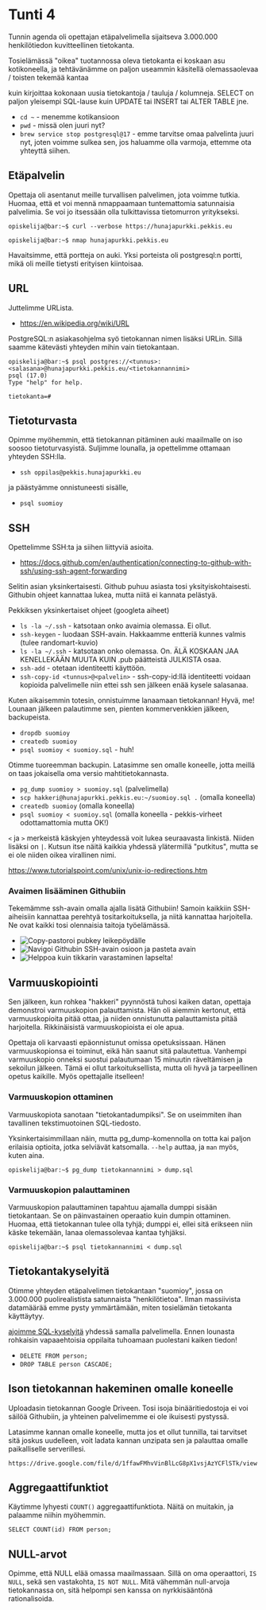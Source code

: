 # Tunti 4

Tunnin agenda oli opettajan etäpalvelimella sijaitseva 3.000.000 henkilötiedon kuvitteellinen tietokanta.

Tosielämässä "oikea" tuotannossa oleva tietokanta ei koskaan asu kotikoneella, ja tehtävänämme on paljon useammin käsitellä olemassaolevaa / toisten tekemää kantaa

kuin kirjoittaa kokonaan uusia tietokantoja / tauluja / kolumneja. SELECT on paljon yleisempi SQL-lause kuin UPDATE tai INSERT tai ALTER TABLE jne.

- `cd ~` - menemme kotikansioon
- `pwd` - missä olen juuri nyt?
- `brew service stop postgresql@17` - emme tarvitse omaa palvelinta juuri nyt, joten voimme sulkea sen, jos haluamme olla varmoja, ettemme ota yhteyttä siihen.

## Etäpalvelin

Opettaja oli asentanut meille turvallisen palvelimen, jota voimme tutkia. Huomaa, että et voi mennä nmappaamaan tuntemattomia satunnaisia palvelimia. Se voi jo itsessään olla tulkittavissa tietomurron yritykseksi.

```console
opiskelija@bar:~$ curl --verbose https://hunajapurkki.pekkis.eu
```

```console
opiskelija@bar:~$ nmap hunajapurkki.pekkis.eu
```

Havaitsimme, että portteja on auki. Yksi porteista oli postgresql:n portti, mikä oli meille tietysti erityisen kiintoisaa.

## URL

Juttelimme URLista.

- https://en.wikipedia.org/wiki/URL

PostgreSQL:n asiakasohjelma syö tietokannan nimen lisäksi URLin. Sillä saamme kätevästi yhteyden mihin vain tietokantaan.

```console
opiskelija@bar:~$ psql postgres://<tunnus>:<salasana>@hunajapurkki.pekkis.eu/<tietokannannimi>
psql (17.0)
Type "help" for help.

tietokanta=#
```

## Tietoturvasta

Opimme myöhemmin, että tietokannan pitäminen auki maailmalle on iso soosoo tietoturvasyistä. Suljimme lounalla, ja opettelimme ottamaan yhteyden SSH:lla.

- `ssh oppilas@pekkis.hunajapurkki.eu`

ja päästyämme onnistuneesti sisälle,

- `psql suomioy`

## SSH

Opettelimme SSH:ta ja siihen liittyviä asioita.

- https://docs.github.com/en/authentication/connecting-to-github-with-ssh/using-ssh-agent-forwarding

Selitin asian yksinkertaisesti. Github puhuu asiasta tosi yksityiskohtaisesti. Githubin ohjeet kannattaa lukea, mutta niitä ei kannata pelästyä.

Pekkiksen yksinkertaiset ohjeet (googleta aiheet)

- `ls -la ~/.ssh` - katsotaan onko avaimia olemassa. Ei ollut.
- `ssh-keygen` - luodaan SSH-avain. Hakkaamme entteriä kunnes valmis (tulee randomart-kuvio)
- `ls -la ~/.ssh` - katsotaan onko olemassa. On. ÄLÄ KOSKAAN JAA KENELLEKÄÄN MUUTA KUIN .pub päätteistä JULKISTA osaa.
- `ssh-add` - otetaan identiteetti käyttöön.
- `ssh-copy-id <tunnus>@<palvelin>` - ssh-copy-id:llä identiteetti voidaan kopioida palvelimelle niin ettei ssh sen jälkeen enää kysele salasanaa.

Kuten aikaisemmin totesin, onnistuimme lanaamaan tietokannan! Hyvä, me! Lounaan jälkeen palautimme sen, pienten kommervenkkien jälkeen, backupeista.

- `dropdb suomioy`
- `createdb suomioy`
- `psql suomioy < suomioy.sql` - huh!

Otimme tuoreemman backupin. Latasimme sen omalle koneelle, jotta meillä on taas jokaisella oma versio mahtitietokannasta.

- `pg_dump suomioy > suomioy.sql` (palvelimella)
- `scp hakkeri@hunajapurkki.pekkis.eu:~/suomioy.sql .` (omalla koneella)
- `createdb suomioy` (omalla koneella)
- `psql suomioy < suomioy.sql` (omalla koneella - pekkis-virheet odottamattomia mutta OK!)

`<` ja `>` merkeistä käskyjen yhteydessä voit lukea seuraavasta linkistä. Niiden lisäksi on `|`. Kutsun itse näitä kaikkia yhdessä ylätermillä "putkitus", mutta se ei ole niiden oikea virallinen nimi.

https://www.tutorialspoint.com/unix/unix-io-redirections.htm

### Avaimen lisääminen Githubiin

Tekemämme ssh-avain omalla ajalla lisätä Githubiin! Samoin kaikkiin SSH-aiheisiin kannattaa perehtyä tositarkoituksella, ja niitä kannattaa harjoitella. Ne ovat kaikki tosi olennaisia taitoja työelämässä.

- ![Copy-pastoroi pubkey leikepöydälle](<Screenshot 2024-11-15 at 18.29.20.png>)
- ![Navigoi Githubin SSH-avain osioon ja pasteta avain](<Screenshot 2024-11-15 at 18.30.07.png>)
- ![Helppoa kuin tikkarin varastaminen lapselta!](<Screenshot 2024-11-15 at 18.30.35.png>)

## Varmuuskopiointi

Sen jälkeen, kun rohkea "hakkeri" pyynnöstä tuhosi kaiken datan, opettaja demonstroi varmuuskopion palauttamista. Hän oli aiemmin kertonut, että varmuuskopioita pitää ottaa, ja niiden onnistunutta palauttamista pitää harjoitella. Rikkinäisistä varmuuskopioista ei ole apua.

Opettaja oli karvaasti epäonnistunut omissa opetuksissaan. Hänen varmuuskopionsa ei toiminut, eikä hän saanut sitä palautettua. Vanhempi varmuuskopio onneksi suostui palautumaan 15 minuutin räveltämisen ja sekoilun jälkeen. Tämä ei ollut tarkoituksellista, mutta oli hyvä ja tarpeellinen opetus kaikille. Myös opettajalle itselleen!

### Varmuuskopion ottaminen

Varmuuskopiota sanotaan "tietokantadumpiksi". Se on useimmiten ihan tavallinen tekstimuotoinen SQL-tiedosto.

Yksinkertaisimmillaan näin, mutta pg_dump-komennolla on totta kai paljon erilaisia optioita, jotka selviävät katsomalla. `--help` auttaa, ja `man` myös, kuten aina.

```console
opiskelija@bar:~$ pg_dump tietokannannimi > dump.sql
```

### Varmuuskopion palauttaminen

Varmuuskopion palauttaminen tapahtuu ajamalla dumppi sisään tietokantaan. Se on päinvastainen operaatio kuin dumpin ottaminen. Huomaa, että tietokannan tulee olla tyhjä; dumppi ei, ellei sitä erikseen niin käske tekemään, lanaa olemassolevaa kantaa tyhjäksi.

```console
opiskelija@bar:~$ psql tietokannannimi < dump.sql
```

## Tietokantakyselyitä

Otimme yhteyden etäpalvelimen tietokantaan "suomioy", jossa on 3.000.000 puolirealistista satunnaista "henkilötietoa". Ilman massiivista datamäärää emme pysty ymmärtämään, miten tosielämän tietokanta käyttäytyy.

[ajoimme SQL-kyselyitä](./examples.sql) yhdessä samalla palvelimella. Ennen lounasta rohkaisin vapaaehtoisia oppilaita tuhoamaan puolestani kaiken tiedon!

- `DELETE FROM person;`
- `DROP TABLE person CASCADE;`

## Ison tietokannan hakeminen omalle koneelle

Uploadasin tietokannan Google Driveen. Tosi isoja binääritiedostoja ei voi säilöä Githubiin, ja yhteinen palvelimemme ei ole ikuisesti pystyssä.

Latasimme kannan omalle koneelle, mutta jos et ollut tunnilla, tai tarvitset sitä joskus uudelleen, voit ladata kannan unzipata sen ja palauttaa omalle paikalliselle serverillesi.

`https://drive.google.com/file/d/1ffawFMhvVinBlLcG8pX1vsjAzYCFlSTk/view`

## Aggregaattifunktiot

Käytimme lyhyesti `COUNT()` aggregaattifunktiota. Näitä on muitakin, ja palaamme niihin myöhemmin.

`SELECT COUNT(id) FROM person;`

## NULL-arvot

Opimme, että NULL elää omassa maailmassaan. Sillä on oma operaattori, `IS NULL`, sekä sen vastakohta, `IS NOT NULL`. Mitä vähemmän null-arvoja tietokannassa on, sitä helpompi sen kanssa on nyrkkisääntönä rationalisoida.
